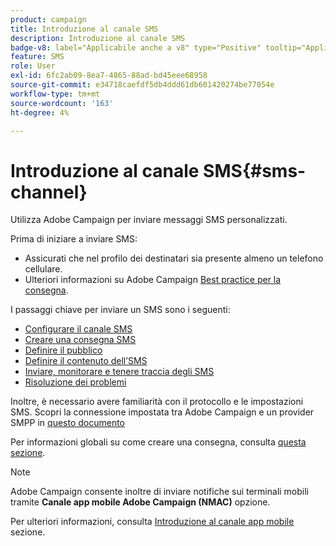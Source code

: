 ```yaml
---
product: campaign
title: Introduzione al canale SMS
description: Introduzione al canale SMS
badge-v8: label="Applicabile anche a v8" type="Positive" tooltip="Applicabile anche a Campaign v8"
feature: SMS
role: User
exl-id: 6fc2ab09-8ea7-4865-88ad-bd45eee68958
source-git-commit: e34718caefdf5db4ddd61db601420274be77054e
workflow-type: tm+mt
source-wordcount: '163'
ht-degree: 4%

---
```


# Introduzione al canale SMS{#sms-channel}

Utilizza Adobe Campaign per inviare messaggi SMS personalizzati.

Prima di iniziare a inviare SMS:

* Assicurati che nel profilo dei destinatari sia presente almeno un telefono cellulare.
* Ulteriori informazioni su Adobe Campaign [Best practice per la consegna](delivery-best-practices.md).

I passaggi chiave per inviare un SMS sono i seguenti:

* [Configurare il canale SMS](sms-set-up.md)
* [Creare una consegna SMS](sms-create.md)
* [Definire il pubblico](sms-create.md#selecting-the-target-population)
* [Definire il contenuto dell’SMS](sms-create.md#defining-the-sms-content)
* [Inviare, monitorare e tenere traccia degli SMS](sms-send.md)
* [Risoluzione dei problemi](troubleshooting-sms.md)

Inoltre, è necessario avere familiarità con il protocollo e le impostazioni SMS. Scopri la connessione impostata tra Adobe Campaign e un provider SMPP in [questo documento](sms-protocol.md)

Per informazioni globali su come creare una consegna, consulta [questa sezione](steps-about-delivery-creation-steps.md).

>[!NOTE]
>
>Adobe Campaign consente inoltre di inviare notifiche sui terminali mobili tramite **Canale app mobile Adobe Campaign (NMAC)** opzione.
> 
>Per ulteriori informazioni, consulta [Introduzione al canale app mobile](about-mobile-app-channel.md) sezione.
